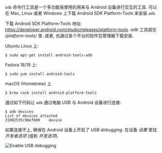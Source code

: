 `adb` 命令行工具是一个多功能易使用的用来与 Android 设备进行交互的工具. 可以在 Mac, Linux 或者 Windows 上下载 Android SDK Platform-Tools 来安装 `adb`.

下载 Android SDK Platform-Tools 地址: https://developer.android.com/studio/releases/platform-tools. *adb* 工具就在 */platform-tools/* 里. 或者, 也通过各个平台的软件包管理器下载安装.

Ubuntu Linux 上:

```
$ sudo apt-get install android-tools-adb
```

Fedora 18/19 上:

```
$ sudo yum install android-tools
```

macOS (Homebrew) 上

```
$ brew cask install android-platform-tools
```

通过如下代码让 `adb` 通过电脑 USB 与 Android 设备进行连接:

```
$ adb devices
List of devices attached
31002535c90ef000    device
```

如果连接不上, 确保在 Android 设备上开启了 *USB debugging*. 在设备 *设置* 里找 *开发者选项* (或称 *开发选项*).

![Enable USB debugging](../images/android/usb_debugging.png)